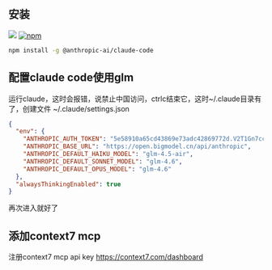 ## 安装

[![](https://camo.githubusercontent.com/42dd0d4d66d954a88749cfbcf0b9ddcb7675d2f7bd8072675e99e6da8abde5c0/68747470733a2f2f696d672e736869656c64732e696f2f62616467652f4e6f64652e6a732d31382532422d627269676874677265656e3f7374796c653d666c61742d737175617265)](https://camo.githubusercontent.com/42dd0d4d66d954a88749cfbcf0b9ddcb7675d2f7bd8072675e99e6da8abde5c0/68747470733a2f2f696d672e736869656c64732e696f2f62616467652f4e6f64652e6a732d31382532422d627269676874677265656e3f7374796c653d666c61742d737175617265) [![npm](https://camo.githubusercontent.com/961ca37273ecd043d77954d3cf7d9fb9a2da2d5cf043ba6dca3609debae0ff6e/68747470733a2f2f696d672e736869656c64732e696f2f6e706d2f762f40616e7468726f7069632d61692f636c617564652d636f64652e7376673f7374796c653d666c61742d737175617265)](https://www.npmjs.com/package/@anthropic-ai/claude-code)

```bash
npm install -g @anthropic-ai/claude-code
```

## 配置claude code使用glm

运行claude，这时会报错，说禁止中国访问，ctrlc结束它，这时~/.claude目录有了，创建文件
~/.claude/settings.json
```json
{
  "env": {
    "ANTHROPIC_AUTH_TOKEN": "5e58910a65cd43869e73adc42869772d.V2T1Gn7ccArKGiM8",
    "ANTHROPIC_BASE_URL": "https://open.bigmodel.cn/api/anthropic",
    "ANTHROPIC_DEFAULT_HAIKU_MODEL": "glm-4.5-air",
    "ANTHROPIC_DEFAULT_SONNET_MODEL": "glm-4.6",
    "ANTHROPIC_DEFAULT_OPUS_MODEL": "glm-4.6"
  },
  "alwaysThinkingEnabled": true
}
```

再次进入就好了

## 添加context7 mcp

注册context7 mcp api key https://context7.com/dashboard
